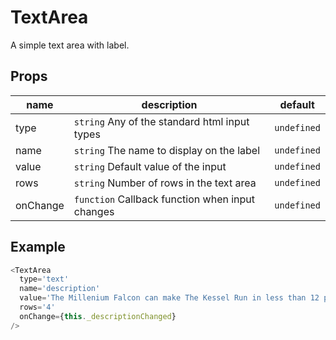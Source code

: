# TextArea

A simple text area with label.

## Props

|   name   |                      description                    |   default   |
|----------|-----------------------------------------------------|-------------|
| type     | `string` Any of the standard html input types       | `undefined` |
| name     | `string` The name to display on the label           | `undefined` |
| value    | `string` Default value of the input                 | `undefined` |
| rows     | `string` Number of rows in the text area            | `undefined` |
| onChange | `function` Callback function when input changes     | `undefined` |

## Example

```javascript
<TextArea
  type='text'
  name='description'
  value='The Millenium Falcon can make The Kessel Run in less than 12 parsecs'
  rows='4'
  onChange={this._descriptionChanged}
/>
```
